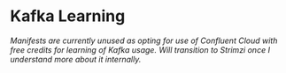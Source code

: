 # Kafka Learning


_Manifests are currently unused as opting for use of Confluent Cloud with free credits for learning of Kafka usage. Will transition to Strimzi once I understand more about it internally._
